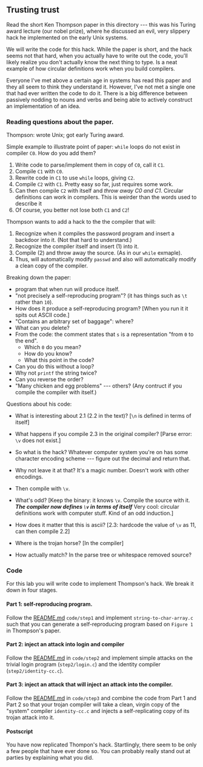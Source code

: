 ## Trusting trust

Read the short Ken Thompson paper in this directory --- this was his
Turing award lecture (our nobel prize), where he discussed an evil,
very slippery hack he implemented on the early Unix systems.

We will write the code for this hack.  While the paper is short, and the
hack seems not that hard, when you actually have to write out the code,
you'll likely realize you don't actually know the next thing to type.
Is a neat example of how circular definitions work when you build
compilers.

Everyone I've met above a certain age in systems has read this paper
and they all seem to think they understand it.  However, I've not met
a single one that had ever written the code to do it.  There is a big
difference between passively nodding to nouns and verbs and being able
to actively construct an implementation of an idea.

### Reading questions about the paper.

Thompson: wrote Unix; got early Turing award.   

Simple example to illustrate point of paper: `while` loops do not exist
in compiler `C0`.  How do you add them?
  1. Write code to parse/implement them in copy of `C0`, call it `C1`.
  2. Compile `C1` with `C0`.
  3. Rewrite code in `C1` to use `while` loops, giving `C2`.
  4. Compile `C2` with `C1`.  Pretty easy so far, just requires some work.
  5. Can then compile `C2` with itself and *throw away C0 and C1*.
     Circular definitions can work in compilers.  This is weirder
     than the words used to describe it
  6.  Of course, you better not lose both `C1` and `C2`!

Thompson wants to add a hack to the the compiler that will:
  1. Recognize when it compiles the password program and insert a
     backdoor into it.  (Not that hard to understand.)
  2. Recognize the compiler itself and insert (1) into it.
  3. Compile (2) and throw away the source.  (As in our `while` exmaple).
  4. Thus, will automatically modify `passwd` and also will automatically
     modify a clean copy of the compiler.

Breaking down the paper:
 - program that when run will produce itself.
 - "not precisely a self-reproducing program"?   (it has things such as `\t`
   rather than `10`).
 - How does it produce a self-reproducing program?  [When you run it it 
   spits out ASCII code.]
 - "Contains an arbitrary set of baggage": where?
 - What can you delete?
 - From the code: the comment states that `s` is a representation "from `0`
   to the end". 
     - Which `0` do you mean?
     - How do you know?
     - What this point in the code?
 - Can you do this without a loop?
 - Why not `printf` the string twice?
 - Can you reverse the order?
 - "Many chicken and egg problems" --- others?  (Any contruct if you 
   compile the compiler with itself.)

Questions about his code:
  - What is interesting about 2.1 (2.2 in the text)?
    [`\n` is defined in terms of itself]
    
  - What happens if you compile 2.3 in the original compiler?
    [Parse error: `\v` does not exist.]

  - So what is the hack?  Whatever computer system you're on has some
    character encoding scheme --- figure out the decimal and return that.
  
  - Why not leave it at that?  It's a magic number.  Doesn't work with other
    encodings.

  - Then compile with `\v`.
  - What's odd?  [Keep the binary: it knows `\v`.   Compile the source
    with it.  ***The compiler now defines `\v` in terms of itself***
    Very cool: circular definitions work with computer stuff.  Kind of 
    an odd induction.]

  - How does it matter that this is ascii?  [2.3: hardcode the value of 
    `\v` as 11, can then compile 2.2]

  - Where is the trojan horse?  [In the compiler]
  - How actually match?  In the parse tree or whitespace removed source?

### Code

For this lab you will write code to implement Thompson's hack.  We break
it down in four stages.

#### Part 1: self-reproducing program.

Follow the [README.md](code/step1/README.md) `code/step1` and implement
`string-to-char-array.c` such that you can generate a self-reproducing
program based on `Figure 1` in Thompson's paper.

#### Part 2: inject an attack into login and compiler

Follow the [README.md](code/step2/README.md) in `code/step2` and implement
simple attacks on the trivial login program (`step2/login.c`) and the
identity compiler (`step2/identity-cc.c`).

#### Part 3: inject an attack that will inject an attack into the compiler.

Follow the [README.md](code/step3/README.md) in `code/step3` and combine
the code from Part 1 and Part 2 so that your trojan compiler will take
a clean, virgin copy of the "system" compiler `identity-cc.c` and injects
a self-replicating copy of its trojan attack into it.

#### Postscript

You have now replicated Thompon's hack.  Startlingly, there seem to be
only a few people that have ever done so.  You can probably really stand
out at parties by explaining what you did.
